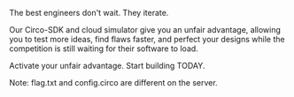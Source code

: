 The best engineers don't wait. They iterate.

Our Circo-SDK and cloud simulator give you an unfair advantage, allowing you to test more ideas, find flaws faster, and perfect your designs while the competition is still waiting for their software to load.

Activate your unfair advantage. Start building TODAY.

Note: flag.txt and config.circo are different on the server.
